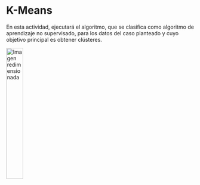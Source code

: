 # K-Means
En esta actividad, ejecutará el algoritmo, que se clasifica como algoritmo de aprendizaje no supervisado, para los datos del caso planteado y cuyo objetivo principal es obtener clústeres.


<img src="https://upload.wikimedia.org/wikipedia/commons/d/df/Logotipo_SENA.jpg" alt="Imagen redimensionada" width="30%" height="auto">


